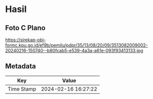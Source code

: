 # Hasil

## Foto C Plano

https://sirekap-obj-formc.kpu.go.id/ef9b/pemilu/pdpr/35/13/08/20/09/3513082009002-20240216-150740--b80fcab5-e539-4a3a-a61e-093f93413133.jpg


## Metadata

| Key        | Value               |
| ---------- | ------------------- |
| Time Stamp | 2024-02-16 16:27:22 |



